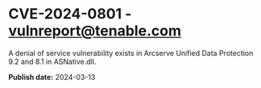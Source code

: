 # CVE-2024-0801 - vulnreport@tenable.com

A denial of service vulnerability exists in Arcserve Unified Data Protection 9.2 and 8.1 in ASNative.dll.

**Publish date:** 2024-03-13
